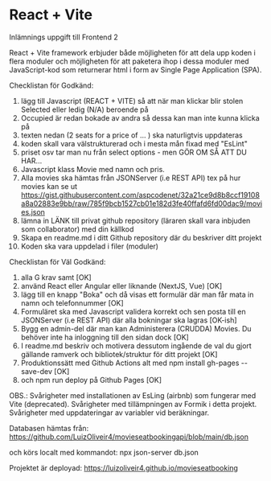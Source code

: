 # React + Vite

Inlämnings uppgift till Frontend 2

React + Vite framework erbjuder både möjligheten för att dela upp koden i flera moduler och möjligheten för att paketera ihop i dessa moduler med JavaScript-kod som returnerar html i form av Single Page Application (SPA).

Checklistan för Godkänd:
1.	lägg till Javascript (REACT + VITE) så att när man klickar blir stolen Selected eller ledig (N/A) beroende på
2.	Occupied är redan bokade av andra så dessa kan man inte kunna klicka på 
3.	texten nedan (2 seats  for a price of ... ) ska naturligtvis uppdateras 
4.	koden skall vara välstrukturerad och i mesta mån fixad med "EsLint" 
5.	priset osv tar man nu från select options - men GÖR OM SÅ ATT DU HAR... 
6.	Javascript klass Movie med namn och pris. 
7.	Alla movies ska hämtas från JSONServer (i.e REST API) tex på hur movies kan se ut https://gist.githubusercontent.com/aspcodenet/32a21ce9d8b8ccf19108a8a02883e9bb/raw/785f9bcb1527cb01e182d3fe40ffafd6fd00dac9/movies.json
8.	lämna in LÄNK till privat github repository (läraren skall vara inbjuden som collaborator) med din källkod 
9.	Skapa en readme.md i ditt Github repository där du beskriver ditt projekt
10.	Koden ska vara uppdelad i filer (moduler)

Checklistan för Väl Godkänd:
1.	alla G krav samt [OK]
2.	använd React eller Angular eller liknande (NextJS, Vue) [OK]
3.	lägg till en knapp "Boka" och då visas ett formulär där man får mata in namn och telefonnummer [OK]
4.	Formuläret ska med Javascript validera korrekt och sen posta  till en JSONServer (i.e REST API)  där alla bokningar ska lagras  [OK-ish]
5.	Bygg en admin-del där man kan Administerera (CRUDDA) Movies. Du behöver inte ha inloggning till den sidan dock [OK]
6.	I readme.md beskriv och motivera dessutom ingående de val du gjort gällande ramverk och bibliotek/struktur för ditt projekt  [OK]
7.	Produktionssätt med Github Actions alt med npm install gh-pages --save-dev [OK]
8.	och npm run deploy på Github Pages [OK]

OBS.:
Svårigheter med installationen av EsLing (airbnb) som fungerar med Vite (deprecated).
Svårigheter med tillämpningen av Formik i detta projekt.
Svårigheter med uppdateringar av variabler vid beräkningar.

Databasen hämtas från:
https://github.com/LuizOliveir4/movieseatbookingapi/blob/main/db.json

och körs localt med kommandot:
npx json-server db.json

Projektet är deployad:
https://luizoliveir4.github.io/movieseatbooking